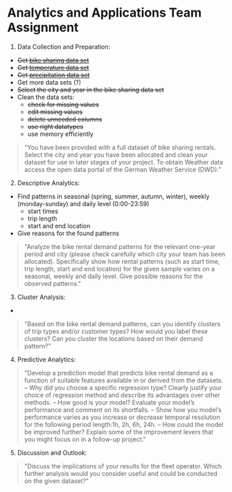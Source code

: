 # Analytics and Applications Team Assignment

1. Data Collection and Preparation:
- ~~Get [bike sharing data set](https://data.deutschebahn.com/dataset/data-call-a-bike)~~
- ~~Get [temperature data set](https://opendata.dwd.de/climate_environment/CDC/observations_germany/climate/hourly/precipitation/historical/)~~
- ~~Get [precipitation data set](https://opendata.dwd.de/climate_environment/CDC/observations_germany/climate/hourly/air_temperature/historical/)~~
- Get more data sets (?)
- ~~Select the city and year in the bike sharing data set~~
- Clean the data sets:
  - ~~check for missing values~~
  - ~~edit missing values~~
  - ~~delete unneeded columns~~
  - ~~use right datatypes~~
  - use memory efficiently
  
> "You have been provided with a full dataset of bike sharing rentals. Select the city and year you have been allocated and clean your dataset for use in later stages of your project. To obtain Weather data access the open data portal of the German Weather Service (DWD)."

2. Descriptive Analytics:
- Find patterns in seasonal (spring, summer, autumn, winter), weekly (monday-sunday) and daily level (0:00-23:59)
  - start times
  - trip length
  - start and end location
- Give reasons for the found patterns

> "Analyze the bike rental demand patterns for the relevant one-year period and city (please check carefully which city your team has been allocated). Specifically show how rental patterns (such as start time, trip length, start and end location) for the given sample varies on a seasonal, weekly and daily level. Give possible reasons for the observed patterns."
  
  
3. Cluster Analysis:
-

> "Based on the bike rental demand patterns, can you identify clusters of trip types and/or customer types? How would you label these clusters? Can you cluster the locations based on their demand pattern?"


4. Predictive Analytics:

> "Develop a prediction model that predicts bike rental demand as a function of suitable features available in or derived from the datasets.
– Why did you choose a specific regression type? Clearly justify your choice of regression method and describe its advantages over other methods.
– How good is your model? Evaluate your model’s performance and comment on its shortfalls.
– Show how you model’s performance varies as you increase or decrease temporal resolution for the following period length:1h, 2h, 6h, 24h.
– How could the model be improved further? Explain some of the improvement levers that you might focus on in a follow-up project."


5. Discussion and Outlook:

> "Discuss the implications of your results for the fleet operator. Which further analysis would you consider useful and could be conducted on the given dataset?"
  




